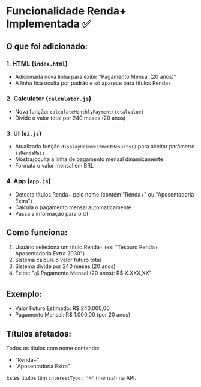 # Funcionalidade Renda+ Implementada ✅

## O que foi adicionado:

### 1. HTML (`index.html`)

- Adicionada nova linha para exibir "Pagamento Mensal (20 anos)"
- A linha fica oculta por padrão e só aparece para títulos Renda+

### 2. Calculator (`calculator.js`)

- Nova função: `calculateMonthlyPayment(totalValue)`
- Divide o valor total por 240 meses (20 anos)

### 3. UI (`ui.js`)

- Atualizada função `displayReinvestmentResults()` para aceitar parâmetro `isRendaMais`
- Mostra/oculta a linha de pagamento mensal dinamicamente
- Formata o valor mensal em BRL

### 4. App (`app.js`)

- Detecta títulos Renda+ pelo nome (contém "Renda+" ou "Aposentadoria Extra")
- Calcula o pagamento mensal automaticamente
- Passa a informação para o UI

## Como funciona:

1. Usuário seleciona um título Renda+ (ex: "Tesouro Renda+ Aposentadoria Extra 2030")
2. Sistema calcula o valor futuro total
3. Sistema divide por 240 meses (20 anos)
4. Exibe: "💰 Pagamento Mensal (20 anos): R$ X.XXX,XX"

## Exemplo:

- Valor Futuro Estimado: R$ 240.000,00
- Pagamento Mensal: R$ 1.000,00 (por 20 anos)

## Títulos afetados:

Todos os títulos com nome contendo:

- "Renda+"
- "Aposentadoria Extra"

Estes títulos têm `interestType: "M"` (mensal) na API.

